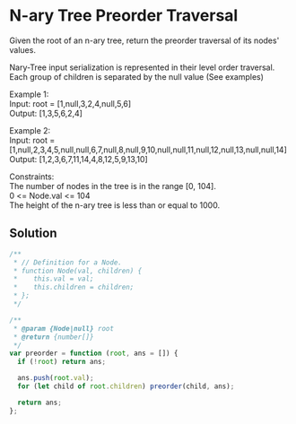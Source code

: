 # N-ary Tree Preorder Traversal

Given the root of an n-ary tree, return the preorder traversal of its nodes' values.

Nary-Tree input serialization is represented in their level order traversal. Each group of children is separated by the null value (See examples)

Example 1:  
Input: root = [1,null,3,2,4,null,5,6]  
Output: [1,3,5,6,2,4]

Example 2:  
Input: root = [1,null,2,3,4,5,null,null,6,7,null,8,null,9,10,null,null,11,null,12,null,13,null,null,14]  
Output: [1,2,3,6,7,11,14,4,8,12,5,9,13,10]

Constraints:  
The number of nodes in the tree is in the range [0, 104].  
0 <= Node.val <= 104  
The height of the n-ary tree is less than or equal to 1000.

## Solution

```javascript
/**
 * // Definition for a Node.
 * function Node(val, children) {
 *    this.val = val;
 *    this.children = children;
 * };
 */

/**
 * @param {Node|null} root
 * @return {number[]}
 */
var preorder = function (root, ans = []) {
  if (!root) return ans;

  ans.push(root.val);
  for (let child of root.children) preorder(child, ans);

  return ans;
};
```
